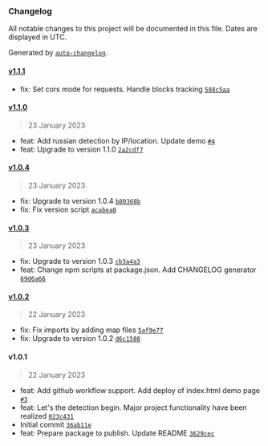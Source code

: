 ### Changelog

All notable changes to this project will be documented in this file. Dates are displayed in UTC.

Generated by [`auto-changelog`](https://github.com/CookPete/auto-changelog).

#### [v1.1.1](https://github.com/mr-devboy/russians-detector/compare/v1.1.0...v1.1.1)

- fix: Set cors mode for requests. Handle blocks tracking [`588c5aa`](https://github.com/mr-devboy/russians-detector/commit/588c5aa5a5d4f14e8af59746965d50564a8c999b)

#### [v1.1.0](https://github.com/mr-devboy/russians-detector/compare/v1.0.4...v1.1.0)

> 23 January 2023

- feat: Add russian detection by IP/location. Update demo [`#4`](https://github.com/mr-devboy/russians-detector/pull/4)
- feat: Upgrade to version 1.1.0 [`2a2cdf7`](https://github.com/mr-devboy/russians-detector/commit/2a2cdf77ff9ff5f8a201b093116afe34c411845d)

#### [v1.0.4](https://github.com/mr-devboy/russians-detector/compare/v1.0.3...v1.0.4)

> 23 January 2023

- fix: Upgrade to version 1.0.4 [`b80368b`](https://github.com/mr-devboy/russians-detector/commit/b80368b92d8fa1cfc29a152671090ba0ce4a18cc)
- fix: Fix version script [`acabea0`](https://github.com/mr-devboy/russians-detector/commit/acabea058c1fdf789e0ec0bb1b79f1e6f8a6a781)

#### [v1.0.3](https://github.com/mr-devboy/russians-detector/compare/v1.0.2...v1.0.3)

> 23 January 2023

- fix: Upgrade to version 1.0.3 [`cb3a4a3`](https://github.com/mr-devboy/russians-detector/commit/cb3a4a35fd36e08ad34f979f459a2831d28fa5ed)
- feat: Change npm scripts at package.json. Add CHANGELOG generator [`69d6a66`](https://github.com/mr-devboy/russians-detector/commit/69d6a66b26210a2008f869827d4ba43a6b0761ec)

#### [v1.0.2](https://github.com/mr-devboy/russians-detector/compare/v1.0.1...v1.0.2)

> 22 January 2023

- fix: Fix imports by adding map files [`5af9e77`](https://github.com/mr-devboy/russians-detector/commit/5af9e77f71d7c9610a6e5484354d73b40a383ac9)
- fix: Upgrade to version 1.0.2 [`d6c1588`](https://github.com/mr-devboy/russians-detector/commit/d6c158848cb2eee131405793e2238f9e9270c145)

#### v1.0.1

> 22 January 2023

- feat: Add github workflow support.  Add deploy of index.html demo page [`#3`](https://github.com/mr-devboy/russians-detector/pull/3)
- feat: Let's the detection begin. Major project functionality have been realized [`023c431`](https://github.com/mr-devboy/russians-detector/commit/023c431e35bbc08ce7d6e28f8bbc4d8bbc86adac)
- Initial commit [`36ab11e`](https://github.com/mr-devboy/russians-detector/commit/36ab11e349a32f8fbfce573774df43ea101f8d59)
- feat: Prepare package to publish. Update README [`3629cec`](https://github.com/mr-devboy/russians-detector/commit/3629ceca76f93d001b810850aca6b3cfcb363396)
